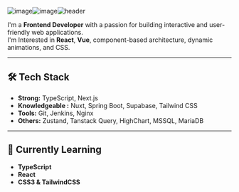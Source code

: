 ![image](https://github.com/user-attachments/assets/ee1e3610-3167-4d97-9575-fd22b4d24d9b)![image](https://github.com/user-attachments/assets/a816b2d3-c4d5-4804-a04e-824752e3b2b8)![header](https://capsule-render.vercel.app/api?type=transparent&color=auto&height=300&section=header&text=Jihong%20Kim&fontSize=90&fontColor=007848)

I'm a **Frontend Developer** with a passion for building interactive and user-friendly web applications.    
I'm Interested in **React**, **Vue**, component-based architecture, dynamic animations, and CSS.

---

## 🛠️ Tech Stack

- **Strong:** TypeScript, Next.js
- **Knowledgeable :** Nuxt, Spring Boot, Supabase, Tailwind CSS
- **Tools:** Git, Jenkins, Nginx
- **Others:** Zustand, Tanstack Query, HighChart, MSSQL, MariaDB
  
---

## 🌱 Currently Learning

- **TypeScript**
- **React**
- **CSS3 & TailwindCSS**
